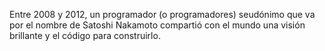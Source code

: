 Entre 2008 y 2012, un programador (o programadores) seudónimo que va por el nombre de Satoshi Nakamoto compartió con el mundo una visión brillante y el código para construirlo.
